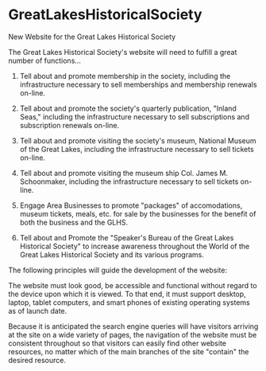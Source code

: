 # GreatLakesHistoricalSociety
New Website for the Great Lakes Historical Society

The Great Lakes Historical Society's website will need to fulfill a great number of functions...

1. Tell about and promote membership in the society, including the infrastructure necessary to sell memberships and membership renewals on-line.

2. Tell about and promote the society's quarterly publication, "Inland Seas," including the infrastructure necessary to sell subscriptions and subscription renewals on-line.

3. Tell about and promote visiting the society's museum, National Museum of the Great Lakes, including the infrastructure necessary to sell tickets on-line.

4. Tell about and promote visiting the museum ship Col. James M. Schoonmaker, including the infrastructure necessary to sell tickets on-line.

5. Engage Area Businesses to promote "packages" of accomodations, museum tickets, meals, etc. for sale by the businesses for the benefit of both the business and the GLHS.

6. Tell about and Promote the "Speaker's Bureau of the Great Lakes Historical Society" to increase awareness throughout the World of the Great Lakes Historical Society and its various programs.

The following principles will guide the development of the website:

The website must look good, be accessible and functional without regard to the device upon which it is viewed. To that end, it must support desktop, laptop, tablet computers, and smart phones of existing operating systems as of launch date.

Because it is anticipated the search engine queries will have visitors arriving at the site on a wide variety of pages, the navigation of the website must be consistent throughout so that visitors can easily find other website resources, no matter which of the main branches of the site "contain" the desired resource.
